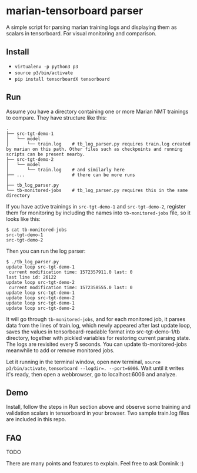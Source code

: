 # marian-tensorboard parser

A simple script for parsing marian training logs and displaying them as scalars in tensorboard. For visual monitoring and comparison.

## Install

- `virtualenv -p python3 p3`
- `source p3/bin/activate`
- `pip install tensorboardX tensorboard`

## Run

Assume you have a directory containing one or more Marian NMT trainings to compare. They have structure like this:

```
.
├── src-tgt-demo-1
│   └── model
│       └── train.log    # tb_log_parser.py requires train.log created by marian on this path. Other files such as checkpoints and running scripts can be present nearby.
├── src-tgt-demo-2
│   └── model
│       └── train.log    # and similarly here
├── ...                  # there can be more runs
│
├── tb_log_parser.py      
└── tb-monitored-jobs    # tb_log_parser.py requires this in the same directory 
```

If you have active trainings in `src-tgt-demo-1` and `src-tgt-demo-2`, register them for monitoring by including the names into `tb-monitored-jobs` file, so it looks like this:

```
$ cat tb-monitored-jobs 
src-tgt-demo-1
src-tgt-demo-2
```


Then you can run the log parser:

```
$ ./tb_log_parser.py 
update loop src-tgt-demo-1
 current modification time: 1572357911.0 last: 0
last line id: 26122
update loop src-tgt-demo-2
 current modification time: 1572358555.0 last: 0
update loop src-tgt-demo-1
update loop src-tgt-demo-2
update loop src-tgt-demo-1
update loop src-tgt-demo-2
```

It will go through `tb-monitored-jobs`, and for each monitored job, it parses data from the lines of train.log, which newly appeared after last update loop, saves the values in tensorboard-readable format into src-tgt-demo-1/tb directory, together with pickled variables for restoring current parsing state. The logs are revisited every 5 seconds. You can update tb-monitored-jobs meanwhile to add or remove monitored jobs.

Let it running in the terminal window, open new terminal, `source p3/bin/activate`, `tensorboard --logdir=. --port=6006`. Wait until it writes it's ready, then open a webbrowser, go to localhost:6006 and analyze.

## Demo

Install, follow the steps in Run section above and observe some training and validation scalars in tensorboard in your browser. Two sample train.log files are included in this repo.

## FAQ

TODO

There are many points and features to explain. Feel free to ask Dominik :)
